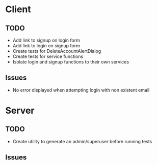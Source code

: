 # Client

## TODO

- Add link to signup on login form
- Add link to login on signup form
- Create tests for DeleteAccountAlertDialog
- Create tests for service functions
- Isolate login and signup functions to their own services

## Issues

- No error displayed when attempting login with non existent email

# Server

## TODO

- Create utility to generate an admin/superuser before running tests

## Issues
